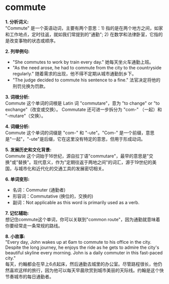 # commute

**1\. 分析词义:**  
"Commute" 是一个英语动词，主要有两个意思：1) 指的是在两个地方之间，如家和工作地点，定时往返，就如我们常提到的"通勤"; 2) 在数学和法律卧室，它指的是改变事物的状态或顺序。

  

**2\. 列举例句:**

  

*   "She commutes to work by train every day." 她每天坐火车通勤上班。
*   "As the need arose, he had to commute from the city to the countryside regularly." 随着需求的出现，他不得不定期从城市通勤到乡下。
*   "The judge decided to commute his sentence to a fine." 法官决定将他的刑罚兑换为罚款。

  

**3\. 词根分析:**  
Commute 这个单词的词根是 Latin 词 "commutare"，意为 "to change" or "to exchange"（改变或交换）。 Commutate 还可进一步拆分为 "com-" （一起）和 "-mutare"（交换）。

  

**4\. 词缀分析:**  
Commute 这个单词的词缀是 "com-" 和 "-ute"。"Com-" 是一个前缀，意思是"一起"，"-ute"是后缀，它在这里没有特定的意思，但用于形成动词。

  

**5\. 发展历史和文化背景:**  
Commute 这个词始于16世纪，源自拉丁语"commutare"，最早的意思是"交换"或"替换"。现代意义，作为"定期往返于两地之间"的词汇，源于19世纪的美国，与城市化和近代化的交通工具的发展密切相关。

  

**6\. 单词变形:**

  

*   名词：Commuter (通勤者)
*   形容词：Commutative (换位的，交换的)
*   副词：Not applicable as this word is primarily used as a verb.

  

**7\. 记忆辅助:**  
想记住commute这个单词，你可以关联到"common route"，因为通勤就意味着你要经常走一条常规的路线。

  

**8\. 小故事:**  
"Every day, John wakes up at 6am to commute to his office in the city. Despite the long journey, he enjoys the ride as he gets to admire the city's beautiful skyline every morning. John is a daily commuter in this fast-paced city."  
每天，约翰都会在早上6点起床，然后通勤去城里的办公室。尽管路程很长，他仍然喜欢这样的旅行，因为他可以每天早晨欣赏到城市美丽的天际线。约翰是这个快节奏城市的每日通勤者。
